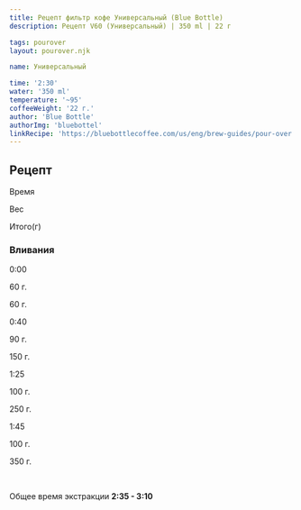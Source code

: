 ```yaml
---
title: Рецепт фильтр кофе Универсальный (Blue Bottle)
description: Рецепт V60 (Универсальный) | 350 ml | 22 г

tags: pourover
layout: pourover.njk

name: Универсальный

time: '2:30'
water: '350 ml'
temperature: '~95'
coffeeWeight: '22 г.'
author: 'Blue Bottle'
authorImg: 'bluebottel'
linkRecipe: 'https://bluebottlecoffee.com/us/eng/brew-guides/pour-over'
---
```


## Рецепт


<div class="time-line">

Время

Вес

Итого(г)

</div>

### Вливания

<div class="time-line">

0:00

60 г.

60 г.

</div>

<div class="time-line">

0:40

90 г.

150 г.

</div>

<div class="time-line">

1:25

100 г.

250 г.

</div>
<div class="time-line">

1:45

100 г.

350 г.

</div>
<br>

Общее время экстракции __2:35 - 3:10__

<br>



